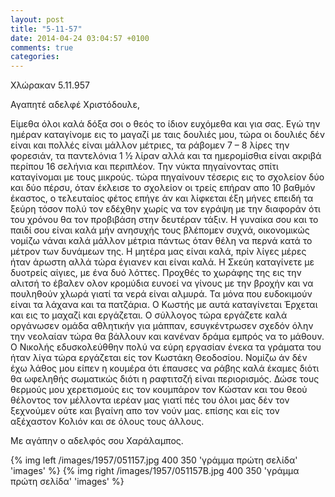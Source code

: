 ```yaml
---
layout: post
title: "5-11-57"
date: 2014-04-24 03:04:57 +0100
comments: true
categories: 
---
```


Χλώρακαν 5.11.957

 Αγαπητέ αδελφέ Χριστόδουλε,

Είμεθα όλοι καλά δόξα σοι ο θεός το ίδιον ευχόμεθα και για σας. Εγώ την ημέραν καταγίνομε εις το μαγαζί με ταις δουλιές μου, τώρα οι δουλιές δέν είναι και πολλές είναι μάλλον μέτριες, τα ράβομεν 7 – 8 λίρες την φορεσιάν, τα παντελόνια 1 1⁄2 λίραν αλλά και τα ημερομίσθια είναι ακριβά περίπου 16 σελήνια και περιπλέον. Την νύκτα πηγαίνοντας σπίτι καταγίνομαι με τους μικρούς. τώρα πηγαίνουν τέσερις εις το σχολείον δύο και δύο πέρσυ, όταν έκλεισε το σχολείον οι τρείς επήραν απο 10 βαθμόν έκαστος, ο τελευταίος φέτος επήγε άν και λίφκεται έξη μήνες επειδή τα ξεύρη τόσον πολύ τον εδέχθην χωρίς να τον εγράψη με την διαφοράν ότι του χρόνου θα τον προβιβάση στην δευτέραν τάξιν. Η γυναίκα σου και το παιδί σου είναι καλά μήν ανησυχής τους βλέπομεν συχνά, οικονομικώς νομίζω νάναι καλά μάλλον μέτρια πάντως όταν θέλη να περνά κατά το μέτρον των δυνάμεων της. Η μητέρα μας είναι καλά, πρίν λίγες μέρες ήταν άρωστη αλλά τώρα έγιανεν και είναι καλά. Η Σκεύη καταγίνετε με δυοτρείς αίγιες, με ένα δυό λόττες. Προχθές το χωράφης της εις την αλιτσή το έβαλεν ολον κρομύδια ευνοεί να γίνους με την βροχήν και να πουληθούν χλωρά γιατί τα νερά είναι αλμυρά. Τα μόνα που ευδοκιμούν είναι τα λάχανα και τα πατζάρια. Ο Κωστής με αυτά καταγίνεται Έρχεται και εις το μαχαζί και εργάζεται. Ο σύλλογος τώρα εργάζετε καλά οργάνωσεν ομάδα αθλητικήν για μάππαν, εσυγκέντρωσεν σχεδόν όλην την νεολαίαν τώρα θα βάλλουν και κανέναν δράμα εμπρός να το μάθουν. Ο Νικολής εδυσκολεύθθην πολύ να εύρη εργασίαν ένεκα τα γράματα του ήταν λίγα τώρα εργάζεται είς τον Κωστάκη Θεοδοσίου. Νομίζω άν δέν έχω λάθος μου είπεν η κουμέρα ότι έπαυσες να ράβης καλά έκαμες διότι θα ωφεληθής σωματικώς διότι η ραφτιτσζή είναι περιορισμός. Δώσε τους θερμούς μου χερετισμούς εις τον κουμπάρον τον Κώσταν και του θεού θέλοντος τον μέλλοντα ιερέαν μας γιατί πές του όλοι μας δέν τον ξεχνούμεν ούτε και βγαίνη απο τον νούν μας. επίσης και είς τον αξέχαστον Κολιόν και σε όλους τους άλλους.

Με αγάπην ο αδελφός σου Χαράλαμπος.

{% img left /images/1957/051157.jpg 400 350 'γράμμα πρώτη σελίδα' 'images' %}
{% img right /images/1957/051157B.jpg 400 350 'γράμμα πρώτη σελίδα' 'images' %}
